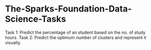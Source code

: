 # The-Sparks-Foundation-Data-Science-Tasks
Task 1: Predict the percentage of an student based on the no. of study hours.
Task 2: Predict the optimum number of clusters and represent it visually.
